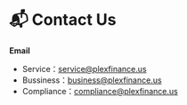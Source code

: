 # 📬 Contact Us

**Email**

* Service：service@plexfinance.us
* Bussiness：business@plexfinance.us
* Compliance：compliance@plexfinance.us
